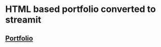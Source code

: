 # HTML based portfolio converted to streamit

## [Portfolio](https://abdul-jaweed-portfolio-home-41xjre.streamlit.app/)